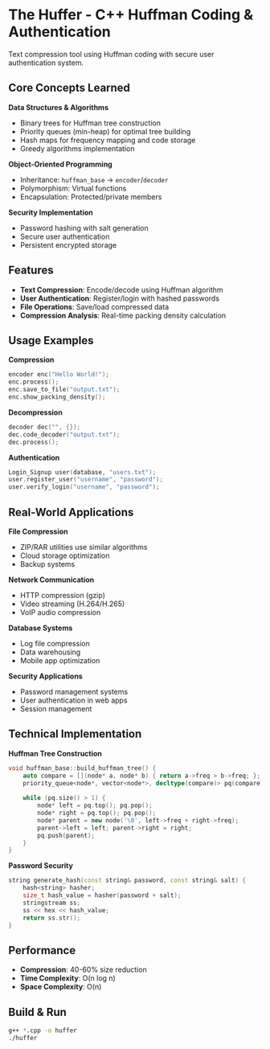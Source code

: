 # The Huffer - C++ Huffman Coding & Authentication

Text compression tool using Huffman coding with secure user authentication system.

## Core Concepts Learned

**Data Structures & Algorithms**
- Binary trees for Huffman tree construction
- Priority queues (min-heap) for optimal tree building
- Hash maps for frequency mapping and code storage
- Greedy algorithms implementation

**Object-Oriented Programming**
- Inheritance: `huffman_base` → `encoder`/`decoder`
- Polymorphism: Virtual functions
- Encapsulation: Protected/private members

**Security Implementation**
- Password hashing with salt generation
- Secure user authentication
- Persistent encrypted storage

## Features

- **Text Compression**: Encode/decode using Huffman algorithm
- **User Authentication**: Register/login with hashed passwords
- **File Operations**: Save/load compressed data
- **Compression Analysis**: Real-time packing density calculation

## Usage Examples

**Compression**
```cpp
encoder enc("Hello World!");
enc.process();
enc.save_to_file("output.txt");
enc.show_packing_density();
```

**Decompression**
```cpp
decoder dec("", {});
dec.code_decoder("output.txt");
dec.process();
```

**Authentication**
```cpp
Login_Signup user(database, "users.txt");
user.register_user("username", "password");
user.verify_login("username", "password");
```

## Real-World Applications

**File Compression**
- ZIP/RAR utilities use similar algorithms
- Cloud storage optimization
- Backup systems

**Network Communication**
- HTTP compression (gzip)
- Video streaming (H.264/H.265)
- VoIP audio compression

**Database Systems**
- Log file compression
- Data warehousing
- Mobile app optimization

**Security Applications**
- Password management systems
- User authentication in web apps
- Session management

## Technical Implementation

**Huffman Tree Construction**
```cpp
void huffman_base::build_huffman_tree() {
    auto compare = [](node* a, node* b) { return a->freq > b->freq; };
    priority_queue<node*, vector<node*>, decltype(compare)> pq(compare);
    
    while (pq.size() > 1) {
        node* left = pq.top(); pq.pop();
        node* right = pq.top(); pq.pop();
        node* parent = new node('\0', left->freq + right->freq);
        parent->left = left; parent->right = right;
        pq.push(parent);
    }
}
```

**Password Security**
```cpp
string generate_hash(const string& password, const string& salt) {
    hash<string> hasher;
    size_t hash_value = hasher(password + salt);
    stringstream ss;
    ss << hex << hash_value;
    return ss.str();
}
```

## Performance
- **Compression**: 40-60% size reduction
- **Time Complexity**: O(n log n)
- **Space Complexity**: O(n)

## Build & Run
```bash
g++ *.cpp -o huffer
./huffer
```